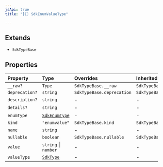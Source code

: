 ```yaml
---
jsApi: true
title: "[I] SdkEnumValueType"

---
```

## Extends

- `SdkTypeBase`

## Properties

| Property | Type | Overrides | Inherited from |
| :------ | :------ | :------ | :------ |
| `__raw?` | `Type` | `SdkTypeBase.__raw` | `SdkTypeBase.__raw` |
| `deprecation?` | `string` | `SdkTypeBase.deprecation` | `SdkTypeBase.deprecation` |
| `description?` | `string` | - | - |
| `details?` | `string` | - | - |
| `enumType` | [`SdkEnumType`](SdkEnumType.md) | - | - |
| `kind` | `"enumvalue"` | `SdkTypeBase.kind` | `SdkTypeBase.kind` |
| `name` | `string` | - | - |
| `nullable` | `boolean` | `SdkTypeBase.nullable` | `SdkTypeBase.nullable` |
| `value` | `string` \| `number` | - | - |
| `valueType` | [`SdkType`](../type-aliases/SdkType.md) | - | - |
